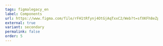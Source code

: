 ```yaml
---
tags: figmalegacy_en
label: Components
url: https://www.figma.com/file/rFH1tRfynj4OtGjAqTxxC2/Web?t=sfXKFh8eZpH5AWtD-1
external: true
variant: secondary
permalink: false
order: 5
---
```




